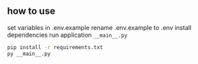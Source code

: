 ## how to use
set variables in .env.example
rename .env.example to .env
install dependencies
run application `__main__.py`

```bash
pip install -r requirements.txt
py __main__.py
```
